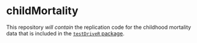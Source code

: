 # childMortality

This repository *will contain* the replication code for the childhood mortality data that is included in the [`testDriveR` package](https://chris-prener.github.io/testDriveR).
